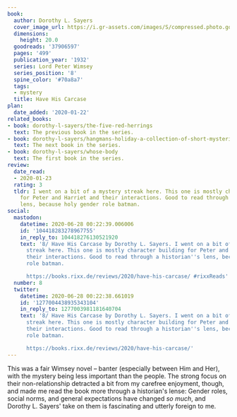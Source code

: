 ```yaml
---
book:
  author: Dorothy L. Sayers
  cover_image_url: https://i.gr-assets.com/images/S/compressed.photo.goodreads.com/books/1515620585l/37906597._SX98_.jpg
  dimensions:
    height: 20.0
  goodreads: '37906597'
  pages: '499'
  publication_year: '1932'
  series: Lord Peter Wimsey
  series_position: '8'
  spine_color: '#70a8a7'
  tags:
  - mystery
  title: Have His Carcase
plan:
  date_added: '2020-01-22'
related_books:
- book: dorothy-l-sayers/the-five-red-herrings
  text: The previous book in the series.
- book: dorothy-l-sayers/hangmans-holiday-a-collection-of-short-mysteries
  text: The next book in the series.
- book: dorothy-l-sayers/whose-body
  text: The first book in the series.
review:
  date_read:
  - 2020-01-23
  rating: 3
  tldr: I went on a bit of a mystery streak here. This one is mostly character building
    for Peter and Harriet and their interactions. Good to read through a historian's
    lens, because holy gender role batman.
social:
  mastodon:
    datetime: 2020-06-28 00:22:39.006006
    id: '104418283278967755'
    in_reply_to: 104418276130521920
    text: '8/ Have His Carcase by Dorothy L. Sayers. I went on a bit of a mystery
      streak here. This one is mostly character building for Peter and Harriet and
      their interactions. Good to read through a historian''s lens, because holy gender
      role batman.

      https://books.rixx.de/reviews/2020/have-his-carcase/ #rixxReads'
  number: 8
  twitter:
    datetime: 2020-06-28 00:22:38.661019
    id: '1277004438935343104'
    in_reply_to: 1277003981181640704
    text: '8/ Have His Carcase by Dorothy L. Sayers. I went on a bit of a mystery
      streak here. This one is mostly character building for Peter and Harriet and
      their interactions. Good to read through a historian''s lens, because holy gender
      role batman.

      https://books.rixx.de/reviews/2020/have-his-carcase/'
---
```


This was a fair Wimsey novel – banter (especially between Him and Her), with the mystery being less important than the people. The strong focus on their non-relationship detracted a bit from my carefree enjoyment, though, and made me read the book more through a historian's lense: Gender roles, social norms, and general expectations have changed *so much*, and Dorothy L. Sayers' take on them is fascinating and utterly foreign to me.
